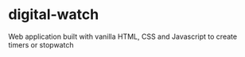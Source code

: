 # digital-watch
Web application built with vanilla HTML, CSS and Javascript to create timers or stopwatch
